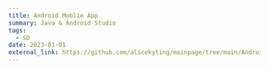 ```yaml
---
title: Android Moblie App
summary: Java & Android Studio
tags:
  - SD
date: 2023-01-01
external_link: https://github.com/alicekyting/mainpage/tree/main/Android%20App%20Screencap
---
```


